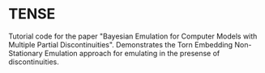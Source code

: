 # TENSE
Tutorial code for the paper "Bayesian Emulation for Computer Models with Multiple Partial Discontinuities". Demonstrates the Torn Embedding Non-Stationary Emulation approach for emulating in the presense of discontinuities.
